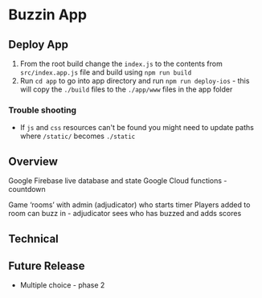 # Buzzin App

## Deploy App
1. From the root build change the `index.js` to the contents from `src/index.app.js` file and build using `npm run build`
2. Run `cd app` to go into app directory and run `npm run deploy-ios` - this will copy the `./build` files to the `./app/www` files in the app folder

### Trouble shooting
* If `js` and `css` resources can't be found you might need to update paths where `/static/` becomes `./static`

## Overview
Google Firebase live database and state
Google Cloud functions - countdown

Game ‘rooms’ with admin (adjudicator) who starts timer
Players added to room can buzz in - adjudicator sees who has buzzed and adds scores

## Technical

## Future Release
* Multiple choice - phase 2